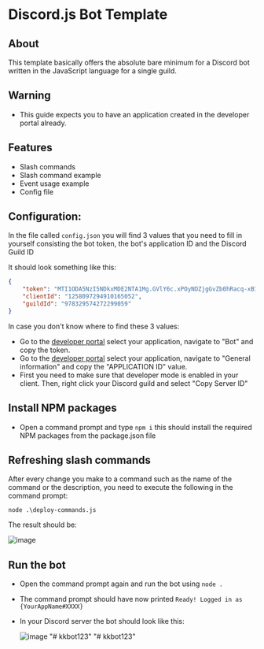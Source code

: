 # Discord.js Bot Template

## About

This template basically offers the absolute bare minimum for a Discord bot written in the JavaScript language for a single guild.

## Warning
- This guide expects you to have an application created in the developer portal already.

## Features
- Slash commands
- Slash command example
- Event usage example
- Config file

## Configuration:

In the file called `config.json` you will find 3 values that you need to fill in yourself consisting the bot token, the bot's application ID and the Discord Guild ID

It should look something like this:
```json
{
	"token": "MTI1ODA5NzI5NDkxMDE2NTA1Mg.GVlY6c.xPOyNDZjgGvZb0hRacq-xB12q6MOxQWV_0uEhk",
	"clientId": "1258097294910165052",
	"guildId": "978329574272299059"
}
```

In case you don't know where to find these 3 values:

- Go to the [developer portal](https://discord.com/developers/applications) select your application, navigate to "Bot" and copy the token.
- Go to the [developer portal](https://discord.com/developers/applications) select your application, navigate to "General information" and copy the "APPLICATION ID" value.
- First you need to make sure that developer mode is enabled in your client. Then, right click your Discord guild and select "Copy Server ID"

## Install NPM packages
- Open a command prompt and type `npm i` this should install the required NPM packages from the package.json file

## Refreshing slash commands
After every change you make to a command such as the name of the command or the description, you need to execute the following in the command prompt:

`node .\deploy-commands.js`

The result should be:

![image](https://github.com/Yorick20022/discordjs-template/assets/125297057/db8f2746-1b68-4bd2-8ea3-262455de6780)

## Run the bot
- Open the command prompt again and run the bot using `node .`
- The command prompt should have now printed `Ready! Logged in as {YourAppName#XXXX}`
- In your Discord server the bot should look like this:

  ![image](https://github.com/Yorick20022/discordjs-template/assets/125297057/00f87c19-5f97-4a34-bf2b-87f9118b2d6d)
"# kkbot123" 
"# kkbot123" 
